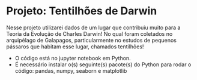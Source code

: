 # Projeto: Tentilhões de Darwin 

Nesse projeto utilizarei dados de um lugar que contribuiu muito para a Teoria da Evolução de Charles Darwin! No qual foram coletados no arquipélago de Galapagos, particularmente no estudos de pequenos pássaros que habitam esse lugar, chamados tentilhões!   

* O código está no jupyter notebook em Python.
* É necessário instalar o(s) seguinte(s) pacote(s) do Python para rodar o código: pandas, numpy, seaborn e matplotlib
